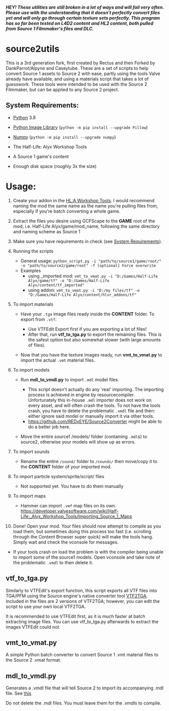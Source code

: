 ***HEY! These utilities are still broken in a lot of ways and will fail very often. Please use with the understanding that it doesn't perfectly convert files yet and will only go through certain texture sets perfectly. This program has so far been tested on L4D2 content and HL2 content, both pulled from Source 1 Filmmaker's files and DLC.***

# source2utils

This is a 3rd generation fork, first created by Rectus and then Forked by DankParrot/Alpyne and Caseytube. These are a set of scripts to help convert Source 1 assets to Source 2 with ease, partly using the tools Valve already have available, and using a materials script that takes a lot of guesswork. These tools were intended to be used with the Source 2 Filmmaker, but can be applied to any Source 2 project.

## System Requirements:
- [Python](https://www.python.org/downloads/) 3.8

- [Python Image Library](https://pillow.readthedocs.io/en/5.1.x/installation.html) (`python -m pip install --upgrade Pillow`)
- [Numpy](https://numpy.org/install/) (`python -m pip install --upgrade numpy`)

- The Half-Life: Alyx Workshop Tools

- A Source 1 game's content

- Enough disk space (roughly 3x the size)

# Usage:
1. Create your addon in the [HL:A Workshop Tools](https://developer.valvesoftware.com/wiki/Half-Life:_Alyx_Workshop_Tools/Creating_an_Addon). I would recommend naming the mod the same name as the name you're pulling files from, especially if you're batch converting a whole game.

2. Extract the files you desire using GCFScape to the __GAME__ root of the mod, i.e. Half-Life Alyx/game/mod_name, following the same directory and naming scheme as Source 1

3. Make sure you have requirements in check (see [System Requirements](https://github.com/kristixx/source2utils#system-requirements)).

4. Running the scripts
    - General usage: `python_script.py -i "path/to/source1/game/root/" -o "path/to/source2/game/root" -f [optional] Force overwrite`
    - Examples
        * using _imported mod: `vmt_to_vmat.py -i "D:/Games/Half-Life Alyx/game/tf" -o "D:/Games/Half-Life Alyx/content/tf_imported"`
        * using addon: `vmt_to_vmat.py -i "D:/my files/tf" -o "D:/Games/Half-Life Alyx/content/hlvr_addons/tf"`

4. To import materials
    - Have your `.tga` image files ready inside the __CONTENT__ folder. To export from `.vtf`:
        * Use VTFEdit Export first if you are exporting a lot of files!
        * After that, run __vtf_to_tga.py__ to export the remaining files. This is the safest option but also somewhat slower (with large amounts of files).
        <!--- * __vtf_to_tga.py__ can import (read: translate) `*.txt` VTEX compile parameters too! Make sure to include them too. -->

    - Now that you have the texture images ready, run __vmt_to_vmat.py__ to import the actual `.vmt` material files.

5. To import models
    - Run __mdl_to_vmdl.py__ to import `.mdl` model files.
        * This script doesn't actually do any 'real' importing. The importing process is achieved in engine by resourcecompiler.
        Unfortunately this in-house `.mdl` importer does not work on every asset, and will often crash the tools.
        To not have the tools crash, you have to delete the problematic `.vmdl` file and then: either ignore said model or manually import it via other tools.
        * https://github.com/REDxEYE/Source2Converter might be able to do a better job here.
    
    - Move the entire source1 /models/ folder (containing `.mdl`s) to source2, otherwise your models will show up as errors. <!--- this is dumb -->

6. To import sounds
    - Rename the entire `/sound/` folder to `/sounds/` then move/copy it to the __CONTENT__ folder of your imported mod.

7. To import particle system/sprite/script/ files
    - Not supported yet. You have to do them manually

8. To import maps
    - Hammer can import `.vmf` map files on its own. https://developer.valvesoftware.com/wiki/Half-Life:_Alyx_Workshop_Tools/Importing_Source_1_Maps

9. Done! Open your mod. Your files should now attempt to compile as you load them, but sometimes doing this process too fast (i.e. scrolling through the Content Browser super quick) will make the tools hang. Simply wait and check the vconsole for messages.
- If your tools crash on load the problem is with the compiler being unable to import some of the source1 models. Open vconsole and take note of the problematic `.vmdl` to then delete it.

## vtf_to_tga.py

Similarly to VTFEdit's export function, this script exports all VTF files into TGA/PFM using the Source engine's native converter tool [VTF2TGA](https://developer.valvesoftware.com/wiki/VTF2TGA). Included in the files are 2 versions of VTF2TGA; however, you can edit the script to use your own local VTF2TGA.

It is recommended to use VTFEdit first, as it is much faster at batch extracting image files. You can use vtf_to_tga.py afterwards to extract the images VTFEdit could not.

## vmt_to_vmat.py

A simple Python batch converter to convert Source 1 .vmt material files to the Source 2 .vmat format.

## mdl_to_vmdl.py

Generates a .vmdl file that will tell Source 2 to import its accompanying .mdl file. See [this](https://developer.valvesoftware.com/wiki/Half-Life:_Alyx_Workshop_Tools/Importing_Source_1_Models)

Do not delete the .mdl files. You must leave them for the .vmdls to compile.
